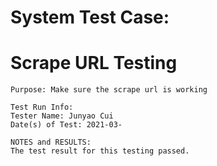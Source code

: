# System Test Case:

# Scrape URL Testing

```
Purpose: Make sure the scrape url is working
```
```
Test Run Info:
Tester Name: Junyao Cui
Date(s) of Test: 2021-03-
```
```
NOTES and RESULTS:
The test result for this testing passed.
```